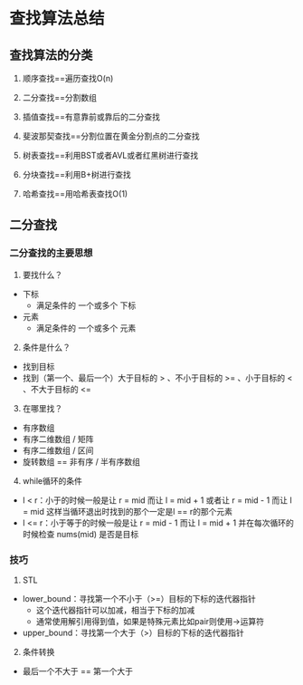 # 查找算法总结
## 查找算法的分类
1. 顺序查找==遍历查找O(n)

2. 二分查找==分割数组
3. 插值查找==有意靠前或靠后的二分查找
3. 斐波那契查找==分割位置在黄金分割点的二分查找

4. 树表查找==利用BST或者AVL或者红黑树进行查找
5. 分块查找==利用B+树进行查找
7. 哈希查找==用哈希表查找O(1)

## 二分查找
### 二分查找的主要思想
1. 要找什么？
- 下标
    - 满足条件的 一个或多个 下标
- 元素
    - 满足条件的 一个或多个 元素

2. 条件是什么？
- 找到目标
- 找到（第一个、最后一个）大于目标的 > 、不小于目标的 >= 、小于目标的 < 、不大于目标的 <=

3. 在哪里找？
- 有序数组
- 有序二维数组 / 矩阵
- 有序二维数组 / 区间
- 旋转数组 == 非有序 / 半有序数组

4. while循环的条件
- l < r：小于的时候一般是让 r = mid 而让 l = mid + 1 或者让 r = mid - 1 而让 l = mid 这样当循环退出时找到的那个一定是l == r的那个元素
- l <= r：小于等于的时候一般是让 r = mid - 1 而让 l = mid + 1 并在每次循环的时候检查 nums(mid) 是否是目标 

### 技巧
1. STL
- lower_bound：寻找第一个不小于（>=）目标的下标的迭代器指针
    - 这个迭代器指针可以加减，相当于下标的加减
    - 通常使用解引用得到值，如果是特殊元素比如pair则使用->运算符
- upper_bound：寻找第一个大于（>）目标的下标的迭代器指针

2. 条件转换
- 最后一个不大于 == 第一个大于